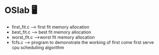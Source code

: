 # OSlab :desktop_computer:
+ first_fit.c --> first fit memory allocation
+ best_fit.c  --> best fit memory allocation
+ worst_fit.c -->worst fit memory allocation
+ fcfs.c --> program to demonstrate the working of first come first serve cpu scheduliing algorithm

